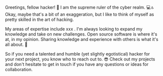 Greetings, fellow hacker! 👋 I am the supreme ruler of the cyber realm. 💻🔝 
Okay, maybe that's a bit of an exaggeration, but I like to think of myself as pretty skilled in the art of hacking.

My areas of expertise include xxx .
I'm always looking to expand my knowledge and take on new challenges.
Open source software is where it's at, in my opinion. Sharing knowledge and experience with others is what it's all about. 🤝

So if you need a talented and humble (yet slightly egotistical) hacker for your next project,
you know who to reach out to. 😎
Check out my projects and don't hesitate to get in touch if you have any questions or ideas for collaboration.
